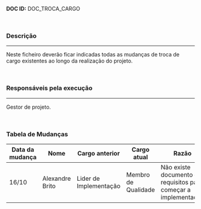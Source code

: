 **DOC ID:** DOC_TROCA_CARGO

</br>

### **Descrição**

---

Neste ficheiro deverão ficar indicadas todas as mudanças de troca de cargo existentes ao longo da realização do projeto.

</br>

### **Responsáveis pela execução**

---

Gestor de projeto.

</br>

### **Tabela de Mudanças**

| Data da mudança | Nome | Cargo anterior | Cargo atual | Razão
|---|---|---|---|---|
| 16/10 | Alexandre Brito | Lider de Implementação | Membro de Qualidade | Não existe documento de requisitos para começar a implementação |

</br>
